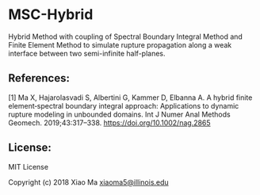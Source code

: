 # MSC-Hybrid
Hybrid Method with coupling of Spectral Boundary Integral Method and Finite Element Method to simulate rupture propagation along a weak interface between two semi-infinite half-planes.

## References:

[1] Ma X, Hajarolasvadi S, Albertini G, Kammer D, Elbanna A. A hybrid finite element‐spectral boundary integral approach: Applications to dynamic rupture modeling in unbounded domains. Int J Numer Anal Methods Geomech. 2019;43:317–338. https://doi.org/10.1002/nag.2865

## License:

MIT License

Copyright (c) 2018 Xiao Ma <xiaoma5@illinois.edu> 
